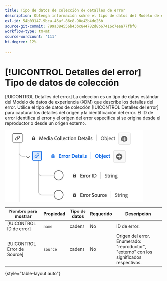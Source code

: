 ```yaml
---
title: Tipo de datos de colección de detalles de error
description: Obtenga información sobre el tipo de datos del Modelo de datos de experiencia (XDM) de recopilación de detalles del error.
exl-id: 54b03147-9bca-46af-86c8-90e42b4de26b
source-git-commit: 799a384556b43bc844782d8b67416c7eea77fbf0
workflow-type: tm+mt
source-wordcount: '111'
ht-degree: 12%

---
```


# [!UICONTROL Detalles del error] Tipo de datos de colección

[!UICONTROL Detalles del error] La colección es un tipo de datos estándar del Modelo de datos de experiencia (XDM) que describe los detalles del error. Utilice el tipo de datos de colección [!UICONTROL Detalles del error] para capturar los detalles del origen y la identificación del error. El ID de error identifica el error y el origen del error especifica si se origina desde el reproductor o desde un origen externo.

![Un diagrama del tipo de datos Información de detalles del error.](../images/data-types/error-details-collection.png)

| Nombre para mostrar | Propiedad | Tipo de datos | Requerido | Descripción |
|----------------------------|--------------|-----------|----------|-----------------------------------------------|
| [!UICONTROL ID de error] | `name` | cadena | No | ID de error. |
| [!UICONTROL Error de Source] | `source` | cadena | No | Origen del error. Enumerado: &quot;reproductor&quot;, &quot;externo&quot; con los significados respectivos. |

{style="table-layout:auto"}
